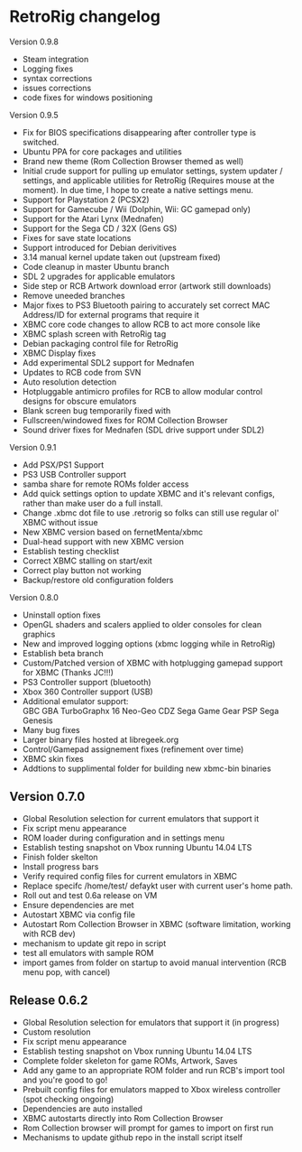RetroRig changelog
============================

Version 0.9.8

* Steam integration
* Logging fixes
* syntax corrections
* issues corrections
* code fixes for windows positioning

Version 0.9.5

* Fix for BIOS specifications disappearing after controller type is switched.
* Ubuntu PPA for core packages and utilities
* Brand new theme (Rom Collection Browser themed as well)
* Initial crude support for pulling up emulator settings, system updater / settings, and applicable utilities for RetroRig (Requires mouse at the moment). In due time, I hope to create a native settings menu.
* Support for Playstation 2 (PCSX2)
* Support for Gamecube / Wii (Dolphin, Wii: GC gamepad only)
* Support for the Atari Lynx (Mednafen)
* Support for the Sega CD / 32X (Gens GS)
* Fixes for save state locations
* Support introduced for Debian derivitives
* 3.14 manual kernel update taken out (upstream fixed)
* Code cleanup in master Ubuntu branch
* SDL 2 upgrades for applicable emulators
* Side step or RCB Artwork download error (artwork still downloads)
* Remove uneeded branches
* Major fixes to PS3 Bluetooth pairing to accurately set correct MAC Address/ID for external programs that require it
* XBMC core code changes to allow RCB to act more console like
* XBMC splash screen with RetroRig tag
* Debian packaging control file for RetroRig
* XBMC Display fixes
* Add experimental SDL2 support for Mednafen
* Updates to RCB code from SVN
* Auto resolution detection
* Hotpluggable antimicro profiles for RCB to allow modular control designs for obscure emulators
* Blank screen bug temporarily fixed with 
* Fullscreen/windowed fixes for ROM Collection Browser
* Sound driver fixes for Mednafen (SDL drive support under SDL2)

Version 0.9.1

* Add PSX/PS1 Support
* PS3 USB Controller support
* samba share for remote ROMs folder access
* Add quick settings option to update XBMC and it's relevant configs, rather than make user do a full install.
* Change .xbmc dot file to use .retrorig so folks can still use regular ol' XBMC without issue
* New XBMC version based on fernetMenta/xbmc
* Dual-head support with new XBMC version
* Establish testing checklist
* Correct XBMC stalling on start/exit  
* Correct play button not working
* Backup/restore old configuration folders

Version 0.8.0

* Uninstall option fixes
* OpenGL shaders and scalers applied to older consoles for clean graphics
* New and improved logging options (xbmc logging while in RetroRig)
* Establish beta branch
* Custom/Patched version of XBMC with hotplugging gamepad support for XBMC (Thanks JC!!!)
* PS3 Controller support (bluetooth)
* Xbox 360 Controller support (USB)
* Additional emulator support:    
  GBC
  GBA
  TurboGraphx 16
  Neo-Geo CDZ
  Sega Game Gear
  PSP
  Sega Genesis
* Many bug fixes
* Larger binary files hosted at libregeek.org
* Control/Gamepad assignement fixes (refinement over time)
* XBMC skin fixes
* Addtions to supplimental folder for building new xbmc-bin binaries

Version 0.7.0
-------------

- Global Resolution selection for current emulators that support it  
- Fix script menu appearance  
- ROM loader during configuration and in settings menu  
- Establish testing snapshot on Vbox running Ubuntu 14.04 LTS  
- Finish folder skelton  
- Install progress bars  
- Verify required config files for current emulators in XBMC  
- Replace specifc /home/test/ defaykt user with current user's home path.  
- Roll out and test 0.6a release on VM  
- Ensure dependencies are met  
- Autostart XBMC via config file  
- Autostart Rom Collection Browser in XBMC (software limitation, working with RCB dev)  
- mechanism to update git repo in script  
- test all emulators with sample ROM  
- import games from folder on startup to avoid manual intervention (RCB menu pop, with cancel)  


Release 0.6.2
-------------

- Global Resolution selection for emulators that support it (in progress)
- Custom resolution
- Fix script menu appearance
- Establish testing snapshot on Vbox running Ubuntu 14.04 LTS
- Complete folder skeleton for game ROMs, Artwork, Saves
- Add any game to an appropriate ROM folder and run RCB's import tool and you're good to go!
- Prebuilt config files for emulators mapped to Xbox wireless controller (spot checking ongoing)
- Dependencies are auto installed
- XBMC autostarts directly into Rom Collection Browser
- Rom Collection browser will prompt for games to import on first run
- Mechanisms to update github repo in the install script itself

